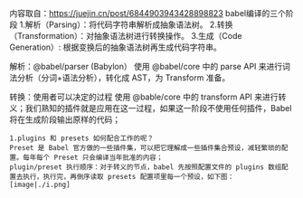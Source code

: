 内容取自：https://juejin.cn/post/6844903943428898823
babel编译的三个阶段
    1.解析（Parsing）：将代码字符串解析成抽象语法树。
    2.转换（Transformation）：对抽象语法树进行转换操作。
    3.生成（Code Generation）: 根据变换后的抽象语法树再生成代码字符串。

解析：@babel/parser (Babylon）
    使用 @babel/core 中的 parse API 来进行词法分析（分词+语法分析），转化成 AST，为 Transform 准备。

转换：使用者可以决定的过程
    使用 @bable/core 中的 transform API 来进行转义；我们熟知的插件就是应用在这一过程，如果这一阶段不使用任何插件，Babel 将在生成阶段输出原样的代码；

    1.plugins 和 presets 如何配合工作的呢？
    Preset 是 Babel 官方做的一些插件集，可以把它理解成一些插件集合预设，减轻繁琐的配置。每年每个 Preset 只会编译当年批准的内容；
    plugin/preset 执行顺序：对于转义的节点，babel 先按照配置文件的 plugins 数组配置去执行，执行完，再倒序读取 presets 配置项里每一个预设，如下图：
    [image|./i.png]

